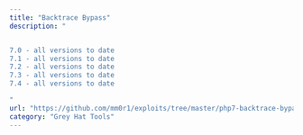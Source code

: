 ```yaml
---
title: "Backtrace Bypass"
description: "


7.0 - all versions to date
7.1 - all versions to date
7.2 - all versions to date
7.3 - all versions to date
7.4 - all versions to date

"
url: "https://github.com/mm0r1/exploits/tree/master/php7-backtrace-bypass"
category: "Grey Hat Tools"
---
```

